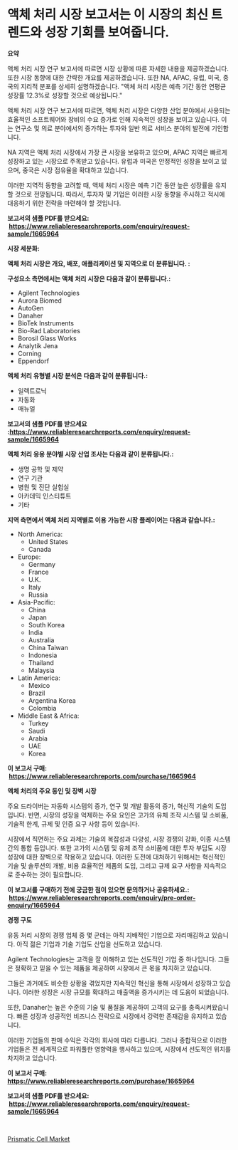 <p><h1>액체 처리 시장 보고서는 이 시장의 최신 트렌드와 성장 기회를 보여줍니다.</h1></p><p><strong>요약</strong></p>
<p><p>액체 처리 시장 연구 보고서에 따르면 시장 상황에 따른 자세한 내용을 제공하겠습니다. 또한 시장 동향에 대한 간략한 개요를 제공하겠습니다. 또한 NA, APAC, 유럽, 미국, 중국의 지리적 분포를 상세히 설명하겠습니다. "액체 처리 시장은 예측 기간 동안 연평균 성장률 12.3%로 성장할 것으로 예상됩니다."</p><p>액체 처리 시장 연구 보고서에 따르면, 액체 처리 시장은 다양한 산업 분야에서 사용되는 효율적인 소프트웨어와 장비의 수요 증가로 인해 지속적인 성장을 보이고 있습니다. 이는 연구소 및 의료 분야에서의 증가하는 투자와 일반 의료 서비스 분야의 발전에 기인합니다. </p><p>NA 지역은 액체 처리 시장에서 가장 큰 시장을 보유하고 있으며, APAC 지역은 빠르게 성장하고 있는 시장으로 주목받고 있습니다. 유럽과 미국은 안정적인 성장을 보이고 있으며, 중국은 시장 점유율을 확대하고 있습니다.</p><p>이러한 지역적 동향을 고려할 때, 액체 처리 시장은 예측 기간 동안 높은 성장률을 유지할 것으로 전망됩니다. 따라서, 투자자 및 기업은 이러한 시장 동향을 주시하고 적시에 대응하기 위한 전략을 마련해야 할 것입니다.</p></p>
<p><strong>보고서의 샘플 PDF를 받으세요: &nbsp;<a href="https://www.reliableresearchreports.com/enquiry/request-sample/1665964">https://www.reliableresearchreports.com/enquiry/request-sample/1665964</a></strong></p>
<p><strong>시장 세분화:</strong></p>
<p><strong> 액체 처리 시장은 개요, 배포, 애플리케이션 및 지역으로 더 분류됩니다. :</strong></p>
<p><strong>구성요소 측면에서는 액체 처리 시장은 다음과 같이 분류됩니다.:</strong></p>
<p><ul><li>Agilent Technologies</li><li>Aurora Biomed</li><li>AutoGen</li><li>Danaher</li><li>BioTek Instruments</li><li>Bio-Rad Laboratories</li><li>Borosil Glass Works</li><li>Analytik Jena</li><li>Corning</li><li>Eppendorf</li></ul></p>
<p><strong> 액체 처리 유형별 시장 분석은 다음과 같이 분류됩니다.:</strong></p>
<p><ul><li>일렉트로닉</li><li>자동화</li><li>매뉴얼</li></ul></p>
<p><strong>보고서의 샘플 PDF를 받으세요 :<a href="https://www.reliableresearchreports.com/enquiry/request-sample/1665964">https://www.reliableresearchreports.com/enquiry/request-sample/1665964</a></strong></p>
<p><strong> 액체 처리 응용 분야별 시장 산업 조사는 다음과 같이 분류됩니다.:</strong></p>
<p><ul><li>생명 공학 및 제약</li><li>연구 기관</li><li>병원 및 진단 실험실</li><li>아카데믹 인스티튜트</li><li>기타</li></ul></p>
<p><strong>지역 측면에서 액체 처리 지역별로 이용 가능한 시장 플레이어는 다음과 같습니다.:</strong></p>
<p><ul>
    <li>
        North America:
        <ul>
            <li>United States</li>
            <li>Canada</li>
        </ul>
    </li>
    <li>
        Europe:
        <ul>
            <li>Germany</li>
            <li>France</li>
            <li>U.K.</li>
            <li>Italy</li>
            <li>Russia</li>
        </ul>
    </li>
    <li>
        Asia-Pacific:
        <ul>
            <li>China</li>
            <li>Japan</li>
            <li>South Korea</li>
            <li>India</li>
            <li>Australia</li>
            <li>China Taiwan</li>
            <li>Indonesia</li>
            <li>Thailand</li>
            <li>Malaysia</li>
        </ul>
    </li>
    <li>
        Latin America:
        <ul>
            <li>Mexico</li>
            <li>Brazil</li>
            <li>Argentina Korea</li>
            <li>Colombia</li>
        </ul>
    </li>
    <li>
        Middle East & Africa:
        <ul>
            <li>Turkey</li>
            <li>Saudi</li>
            <li>Arabia</li>
            <li>UAE</li>
            <li>Korea</li>
        </ul>
    </li>
    </ul></p>
<p><strong>이 보고서 구매: &nbsp;<a href="https://www.reliableresearchreports.com/purchase/1665964">https://www.reliableresearchreports.com/purchase/1665964</a></strong></p>
<p><strong>액체 처리의 주요 동인 및 장벽 시장</strong></p>
<p><p>주요 드라이버는 자동화 시스템의 증가, 연구 및 개발 활동의 증가, 혁신적 기술의 도입입니다. 반면, 시장의 성장을 억제하는 주요 요인은 고가의 유체 조작 시스템 및 소비품, 기술적 한계, 규제 및 인증 요구 사항 등이 있습니다.</p><p>시장에서 직면하는 주요 과제는 기술의 복잡성과 다양성, 시장 경쟁의 강화, 이종 시스템 간의 통합 등입니다. 또한 고가의 시스템 및 유체 조작 소비품에 대한 투자 부담도 시장 성장에 대한 장벽으로 작용하고 있습니다. 이러한 도전에 대처하기 위해서는 혁신적인 기술 및 솔루션의 개발, 비용 효율적인 제품의 도입, 그리고 규제 요구 사항을 지속적으로 준수하는 것이 필요합니다.</p></p>
<p><strong>이 보고서를 구매하기 전에 궁금한 점이 있으면 문의하거나 공유하세요.: &nbsp;<a href="https://www.reliableresearchreports.com/enquiry/pre-order-enquiry/1665964">https://www.reliableresearchreports.com/enquiry/pre-order-enquiry/1665964</a></strong></p>
<p><strong>경쟁 구도</strong></p>
<p><p>유동 처리 시장의 경쟁 업체 중 몇 군데는 아직 지배적인 기업으로 자리매김하고 있습니다. 아직 젊은 기업과 기술 기업도 산업을 선도하고 있습니다. </p><p>Agilent Technologies는 고객을 잘 이해하고 있는 선도적인 기업 중 하나입니다. 그들은 정확하고 믿을 수 있는 제품을 제공하여 시장에서 큰 몫을 차지하고 있습니다.</p><p>그들은 과거에도 비슷한 상황을 겪었지만 지속적인 혁신을 통해 시장에서 성장하고 있습니다. 이러한 성장은 시장 규모를 확대하고 매출액을 증가시키는 데 도움이 되었습니다.</p><p>또한, Danaher는 높은 수준의 기술 및 품질을 제공하여 고객의 요구를 충족시켜왔습니다. 빠른 성장과 성공적인 비즈니스 전략으로 시장에서 강력한 존재감을 유지하고 있습니다.</p><p>이러한 기업들의 판매 수익은 각각의 회사에 따라 다릅니다. 그러나 종합적으로 이러한 기업들은 전 세계적으로 파워풀한 영향력을 행사하고 있으며, 시장에서 선도적인 위치를 차지하고 있습니다.</p></p>
<p><strong>이 보고서 구매: &nbsp; <a href="https://www.reliableresearchreports.com/purchase/1665964">https://www.reliableresearchreports.com/purchase/1665964</a></strong></p>
<p><strong>보고서의 샘플 PDF를 받으세요: &nbsp;<a href="https://www.reliableresearchreports.com/enquiry/request-sample/1665964">https://www.reliableresearchreports.com/enquiry/request-sample/1665964</a></strong><strong></strong></p>
<p>&nbsp;</p>
<p><p><a href="https://github.com/Sinjinluong3e0awx2m195k76/Market-Research-Report-List-1/blob/main/prismatic-cell-market.md">Prismatic Cell Market</a></p></p>